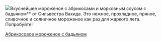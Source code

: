 <!--2025-06-27 11:17:30-->
<div class="yb">
  <div class="rss povarenok"><a href="https://www.povarenok.ru/recipes/show/182867/"><img src="https://www.povarenok.ru/data/cache/2025jun/27/17/3182755_20436-640x480.jpg"></a>Вкуснейшее мороженое с абрикосами и морковным соусом с бадьяном** от Сильвестра Вахида. Это нежное, прохладное, пряное, сливочное и солнечное мороженое как раз для жаркого лета. Попробуйте! <p class="titl"><a href="https://www.povarenok.ru/recipes/show/182867/">Абрикосовое мороженое с бадьяном</a></p></div>
</div>

